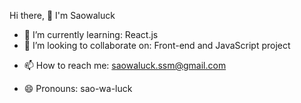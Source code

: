 


<!-- ✨ _special_ ✨ -->


Hi there, 👋 I'm Saowaluck
<!--  🔭 I’m currently working on ... -->
- 🌱 I’m currently learning: React.js 
- 👯 I’m looking to collaborate on: Front-end and JavaScript project
<!--  🤔 I’m looking for help with ... -->
<!-- - 💬 Ask me about ... -->
- 📫 How to reach me: saowaluck.ssm@gmail.com

- 😄 Pronouns: sao-wa-luck
<!--  ⚡ Fun fact: ... -->




